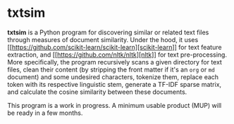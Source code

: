# txtsim

**txtsim** is a Python program for discovering similar or related text files through measures of document similarity. Under the hood, it uses [[https://github.com/scikit-learn/scikit-learn][scikit-learn]] for text feature extraction, and [[https://github.com/nltk/nltk][nltk]] for text pre-processing. More specifically, the program recursively scans a given directory for text files, clean their content (by stripping the front matter if it's an `org` or `md` document) and some undesired characters, tokenize them, replace each token with its respective linguistic stem, generate a TF-IDF sparse matrix, and calculate the cosine similarity between these documents.

This program is a work in progress. A minimum usable product (MUP) will be ready in a few months.
